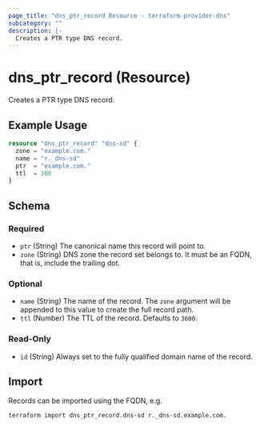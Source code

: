 ```yaml
---
page_title: "dns_ptr_record Resource - terraform-provider-dns"
subcategory: ""
description: |-
  Creates a PTR type DNS record.
---
```


# dns_ptr_record (Resource)

Creates a PTR type DNS record.

## Example Usage

```terraform
resource "dns_ptr_record" "dns-sd" {
  zone = "example.com."
  name = "r._dns-sd"
  ptr  = "example.com."
  ttl  = 300
}
```

<!-- schema generated by tfplugindocs -->
## Schema

### Required

- `ptr` (String) The canonical name this record will point to.
- `zone` (String) DNS zone the record set belongs to. It must be an FQDN, that is, include the trailing dot.

### Optional

- `name` (String) The name of the record. The `zone` argument will be appended to this value to create the full record path.
- `ttl` (Number) The TTL of the record. Defaults to `3600`.

### Read-Only

- `id` (String) Always set to the fully qualified domain name of the record.

## Import

Records can be imported using the FQDN, e.g.

```shell
terraform import dns_ptr_record.dns-sd r._dns-sd.example.com.
```

